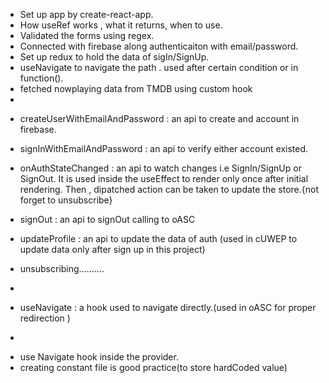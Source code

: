 <!-- * ------------------------------- OVERVIEW ---------------------------------------------------->

- Set up app by create-react-app.
- How useRef works , what it returns, when to use.
- Validated the forms using regex.
- Connected with firebase along authenticaiton with email/password.
- Set up redux to hold the data of sigIn/SignUp.
- useNavigate to navigate the path . used after certain condition or in function().
- fetched nowplaying data from TMDB using custom hook
- 

<!--*-------------------------------- Concepts and Codes------------------------------------------ -->
<!--! get know clearly about the authencation API's -->

<!--? -------------------------------Auth APIs-------------------------------------------------------->
- createUserWithEmailAndPassword : an api to create and account in firebase.
- signInWithEmailAndPassword : an api to verify either account existed.
- onAuthStateChanged : an api to watch changes i.e SignIn/SignUp or SignOut. It is used inside the useEffect to render only once after initial rendering. Then , dipatched action can be taken to update the store.{not forget to unsubscribe}

- signOut : an api to signOut calling to oASC
- updateProfile : an api to update the data of auth (used in cUWEP to update data only after sign up in this project)
- unsubscribing..........<!--! not know much more -->
-
- useNavigate : a hook used to navigate directly.(used in oASC for proper redirection )
- 



<!--*--------------------------------- Better to Know ------------------------------------------- -->

- use Navigate hook inside the provider.
- creating constant file is good practice(to store hardCoded value)
